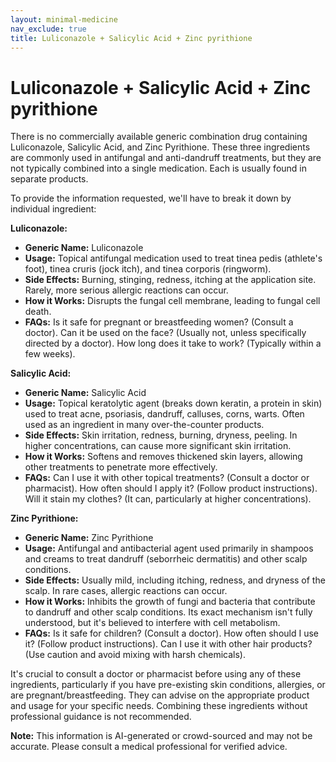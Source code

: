 ```yaml
---
layout: minimal-medicine
nav_exclude: true
title: Luliconazole + Salicylic Acid + Zinc pyrithione
---
```


# Luliconazole + Salicylic Acid + Zinc pyrithione

There is no commercially available generic combination drug containing Luliconazole, Salicylic Acid, and Zinc Pyrithione.  These three ingredients are commonly used in antifungal and anti-dandruff treatments, but they are not typically combined into a single medication.  Each is usually found in separate products.

To provide the information requested, we'll have to break it down by individual ingredient:


**Luliconazole:**

* **Generic Name:** Luliconazole
* **Usage:** Topical antifungal medication used to treat tinea pedis (athlete's foot), tinea cruris (jock itch), and tinea corporis (ringworm).
* **Side Effects:**  Burning, stinging, redness, itching at the application site.  Rarely, more serious allergic reactions can occur.
* **How it Works:**  Disrupts the fungal cell membrane, leading to fungal cell death.
* **FAQs:**  Is it safe for pregnant or breastfeeding women? (Consult a doctor). Can it be used on the face? (Usually not, unless specifically directed by a doctor).  How long does it take to work? (Typically within a few weeks).


**Salicylic Acid:**

* **Generic Name:** Salicylic Acid
* **Usage:** Topical keratolytic agent (breaks down keratin, a protein in skin) used to treat acne, psoriasis, dandruff, calluses, corns, warts.  Often used as an ingredient in many over-the-counter products.
* **Side Effects:** Skin irritation, redness, burning, dryness, peeling.  In higher concentrations, can cause more significant skin irritation.
* **How it Works:** Softens and removes thickened skin layers, allowing other treatments to penetrate more effectively.
* **FAQs:**  Can I use it with other topical treatments? (Consult a doctor or pharmacist). How often should I apply it? (Follow product instructions). Will it stain my clothes? (It can, particularly at higher concentrations).


**Zinc Pyrithione:**

* **Generic Name:** Zinc Pyrithione
* **Usage:** Antifungal and antibacterial agent used primarily in shampoos and creams to treat dandruff (seborrheic dermatitis) and other scalp conditions.
* **Side Effects:** Usually mild, including itching, redness, and dryness of the scalp. In rare cases, allergic reactions can occur.
* **How it Works:** Inhibits the growth of fungi and bacteria that contribute to dandruff and other scalp conditions.  Its exact mechanism isn't fully understood, but it's believed to interfere with cell metabolism.
* **FAQs:**  Is it safe for children? (Consult a doctor). How often should I use it? (Follow product instructions).  Can I use it with other hair products? (Use caution and avoid mixing with harsh chemicals).


It's crucial to consult a doctor or pharmacist before using any of these ingredients, particularly if you have pre-existing skin conditions, allergies, or are pregnant/breastfeeding.  They can advise on the appropriate product and usage for your specific needs.  Combining these ingredients without professional guidance is not recommended.


**Note:** This information is AI-generated or crowd-sourced and may not be accurate. Please consult a medical professional for verified advice.
